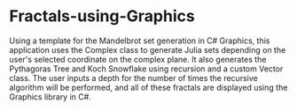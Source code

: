 # Fractals-using-Graphics
Using a template for the Mandelbrot set generation in C# Graphics, this application uses the Complex class to generate Julia sets depending on the user's selected coordinate on the complex plane. It also generates the Pythagoras Tree and Koch Snowflake using recursion and a custom Vector class. The user inputs a depth for the number of times the recursive algorithm will be performed, and all of these fractals are displayed using the Graphics library in C#.
